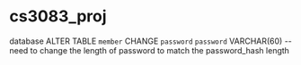 # cs3083_proj
database
ALTER TABLE `member` CHANGE `password` `password` VARCHAR(60)
--  need to change the length of password to match the password_hash length
